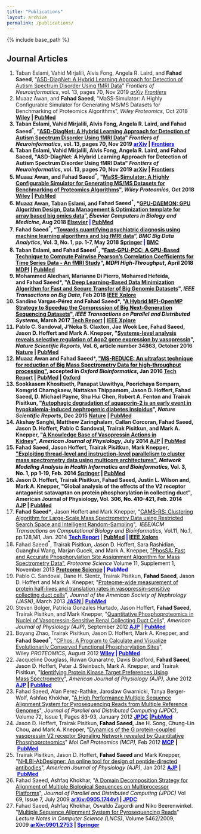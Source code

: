 ```yaml
---
title: "Publications"
layout: archive
permalink: /publications/
---
```


{% include base_path %}


## Journal Articles 
1. Taban Eslami, Vahid Mirjalili, Alvis Fong, Angela R. Laird, and **Fahad Saeed**, "<u>ASD-DiagNet: A Hybrid Learning Approach for Detection of Autism Spectrum Disorder Using fMRI Data</u>" *Frontiers of Neuroinformatics*, vol. 13, pages 70, Nov 2019 *[arXiv](https://arxiv.org/pdf/1904.07577.pdf)* *[Frontiers](https://www.frontiersin.org/articles/10.3389/fninf.2019.00070/full)* 
1. Muaaz Awan, and **Fahad Saeed**, "MaSS‐Simulator: A Highly Configurable Simulator for Generating MS/MS Datasets for Benchmarking of Proteomics Algorithms", *Wiley Proteomics*, Oct 2018 <b><a href="https://doi.org/10.1002/pmic.201800206" target="_blank">Wiley</a>&nbsp;| <a href="https://www.ncbi.nlm.nih.gov/pubmed/30216669" target="_blank">PubMed</a>
1. Taban Eslami, Vahid Mirjalili, Alvis Fong, Angela R. Laird, and <b>Fahad Saeed<sup>*</sup></b>, "<u>ASD-DiagNet: A Hybrid Learning Approach for Detection of Autism Spectrum Disorder Using fMRI Data</u></span>" <i>Frontiers of Neuroinformatics</i>, vol. 13, pages 70, Nov 2019 <span style="color:#0000ff"><b><a href="https://arxiv.org/pdf/1904.07577.pdf" rel="noopener noreferrer" style="color:#0000ff" target="_blank">arXiv</a></b></span> | <span style="color:#0000ff"><b><a href="https://www.frontiersin.org/articles/10.3389/fninf.2019.00070/full" rel="noopener noreferrer" style="color:#0000ff" target="_blank">Frontiers</a></b></span></span></li>
1. Taban Eslami, Vahid Mirjalili, Alvis Fong, Angela R. Laird, and Fahad Saeed, "ASD-DiagNet: A Hybrid Learning Approach for Detection of Autism Spectrum Disorder Using fMRI Data" <i>Frontiers of Neuroinformatics</i>, vol. 13, pages 70, Nov 2019 [arXiv](https://arxiv.org/pdf/1904.07577.pdf) | [Frontiers](https://www.frontiersin.org/articles/10.3389/fninf.2019.00070/full)
1. Muaaz Awan, and&nbsp;<b>Fahad Saeed<sup>*</sup></b>,&nbsp;"<u>MaSS‐Simulator: A Highly Configurable Simulator for Generating MS/MS Datasets for Benchmarking of Proteomics Algorithms</u>", <i>Wiley Proteomics, </i>Oct 2018 <b><a href="https://doi.org/10.1002/pmic.201800206" target="_blank">Wiley</a>&nbsp;| <a href="https://www.ncbi.nlm.nih.gov/pubmed/30216669" target="_blank">PubMed</a></b></font></li>
1. Muaaz Awan, Taban Eslami, and <b>Fahad Saeed<sup>*</sup></b>, “<span><u>GPU-DAEMON: GPU Algorithm Design,&nbsp;Data Management &amp; Optimization template for array based big omics data</u></span>”, <i>Elsevier Computers&nbsp;in Biology and Medicine</i>, Aug 2018 <font color="#0000ff"><b><a href="https://www.sciencedirect.com/science/article/pii/S001048251830235X">Elsevier</a></b> | <a href="https://www.ncbi.nlm.nih.gov/pubmed/30145436"><b>PubMed</b></a></font></font></li>
1. <b>Fahad Saeed<sup>*</sup></b>, “<span><u>Towards quantifying psychiatric diagnosis using machine learning algorithms and big fMRI data</u></span>”, <i>BMC Big Data Analytics</i>, Vol. 3, No. 1, pp. 1-7, May 2018 <font color="#0000ff"><b><a href="https://link.springer.com/article/10.1186/s41044-018-0033-0">Springer</a> </b>| <b><a href="https://bdataanalytics.biomedcentral.com/articles/10.1186/s41044-018-0033-0">BMC</a></b></font></font></li>
1. Taban Eslami,&nbsp;</font><font color="#000000">and&nbsp;<b style="line-height:16.6667px">Fahad Saee<span style="line-height:16.6667px;background-color:transparent">d<sup>*</sup></span></b>, "<span style="background-color:transparent;line-height:1.25"><u>Fast-GPU-PCC: A GPU-Based Technique to Compute Pairwise Pearson’s Correlation Coefficients for Time Series Data - An fMRI Study</u>",&nbsp;</span><span style="background-color:transparent;line-height:1.25"><i>MDPI High-Throughput</i>,</span></font><font color="#000000" style="background-color:transparent">&nbsp;April 2018&nbsp; <b><a href="http://www.mdpi.com/2571-5135/7/2/11/htm" target="_blank">MDPI</a>&nbsp;| <a href="https://www.ncbi.nlm.nih.gov/pubmed/29677161" target="_blank">PubMed</a></b></font></font></li>
1. Mohammed Aledhari, Marianne Di Pierro, Mohamed Hefeida, and&nbsp;<b>Fahad Saeed</b><b>*</b>, "<u>A Deep Learning-Based Data Minimization Algorithm for Fast and Secure Transfer of Big Genomic Datasets</u>", <i>IEEE Transactions on Big Data</i>, Feb 2018 <a href="http://ieeexplore.ieee.org/document/8290833/" target="_blank"><b>IEEE Xplore</b></a></font></li>
1. Sandino&nbsp;</font><span style="color:rgb(0,0,0)">Vargas-Pérez and&nbsp;<b>Fahad Saeed</b><b>*</b>, "<u>A Hybrid MPI-OpenMP Strategy to Speedup the Compression of Big Next-Generation Sequencing Datasets</u>", <font color="black"><i>IEEE Transactions on Parallel and Distributed Systems, </i>March 2017 <b><a href="http://scholarworks.wmich.edu/cgi/viewcontent.cgi?article=1006&amp;context=pcds_reports" target="_blank">Tech Report</a>&nbsp;| <a href="http://ieeexplore.ieee.org/document/7895161/" target="_blank">IEEE Xplore</a></b></font></span></font></li>
1. Pablo C. Sandoval, J’Neka S. Claxton, Jae Wook Lee, <b>Fahad Saeed</b>, Jason D. Hoffert and Mark A. Knepper, "<u>Systems-level analysis reveals selective regulation of Aqp2 gene expression by vasopressin</u>", <i>Nature Scientific Reports</i>, Vol. 6, article number 34863, October 2016 <b><a href="http://www.nature.com/articles/srep34863" target="_blank">Nature</a>&nbsp;| <a href="https://www.ncbi.nlm.nih.gov/pubmed/27725713" target="_blank">PubMed</a></b></font></li>
1. Muaaz Awan and <b>Fahad Saeed</b><b>*</b>, </font><u style="color:rgb(0,0,0)">"MS-REDUCE: An ultrafast technique for reduction of Big Mass Spectrometry Data for high-throughput processing"</u><font color="#000000">, accepted in&nbsp;</font><i style="color:rgb(0,0,0)">Oxford Bioinformatics</i><font color="#000000">, Jan 2016 </font><b><a href="http://scholarworks.wmich.edu/pcds_reports/4/" target="_blank">Tech Report</a>&nbsp;<font color="#000000">| <a href="http://www.ncbi.nlm.nih.gov/pubmed/26801958" target="_blank">PubMed</a> |&nbsp;<a href="https://bioinformatics.oxfordjournals.org/content/early/2016/01/21/bioinformatics.btw023.abstract" target="_blank">Oxford</a></font></b></font></li>
1. Sookkasem Khositseth, Panapat Uawithya, Poorichaya Somparn, Komgrid Charngkaew, Nattakan Thippamom, Jason D. Hoffert, <b>Fahad Saeed</b>, D. Michael Payne, Shu Hui Chen, Robert A. Fenton and Trairak Pisitkun, "<u>Autophagic degradation of aquaporin-2 is an early event in hypokalemia-induced nephrogenic diabetes insipidus</u>", <i>Nature Scientific Reports</i>, Dec 2015 <b><a href="http://www.nature.com/articles/srep18311" target="_blank">Nature</a>&nbsp;| <a href="http://www.ncbi.nlm.nih.gov/pubmed/26674602" target="_blank">PubMed</a></b></font></li>
1. Akshay Sanghi, Matthew Zaringhalam, Callan Corcoran, <b>Fahad Saeed</b>, Jason D. Hoffert, Pablo C Sandoval, Trairak Pisitkun, and Mark A. Knepper, "<u>A Knowledge Base of Vasopressin Actions in Kidney</u>",&nbsp;</font><span style="color:rgb(0,0,0);line-height:1.25;background-color:transparent"><i>American Journal of Physiology</i>, July 2014 </span><span style="line-height:1.25;background-color:transparent"><b><a href="http://ajprenal.physiology.org/content/early/2014/07/15/ajprenal.00012.2014" target="_blank">AJP</a>&nbsp;| <a href="http://www.ncbi.nlm.nih.gov/pubmed/25056354" target="_blank">PubMed</a></b></span></font></li>
1. **Fahad Saeed**, Jason Hoffert, Trairak Pisitkun, Mark Knepper, <u>"Exploiting thread-level and instruction-level parallelism to cluster mass spectrometry data using multicore architectures"</u>,&nbsp;</font></font><font color="#000000" style="line-height:1.25;background-color:transparent"><i>Network Modeling Analysis in Health Informatics and Bioinformatics, </i>Vol. 3, No. 1, pp 1-19, Feb. 2014 <b><a href="http://link.springer.com/article/10.1007/s13721-014-0054-1" target="_blank">Springer</a>&nbsp;| <a href="http://www.ncbi.nlm.nih.gov/pubmed/25045604" target="_blank">PubMed</a></b></font></font></li>
1. Jason D. Hoffert, Trairak Pisitkun, **Fahad Saeed**, Justin L. Wilson and, Mark A. Knepper, "Global analysis of the effects of the V2 receptor antagonist satavaptan on protein phosphorylation in collecting duct", American Journal of Physiology</i><font color="#000000">, Vol. 306, No. 410-421,&nbsp;Feb. 2014 </font><b><a href="http://ajprenal.physiology.org/content/306/4/410" target="_blank">AJP</a>&nbsp;| <a href="http://www.ncbi.nlm.nih.gov/pubmed/24259510" target="_blank">PubMed</a></b><font color="#000000">&nbsp;</font></span></font></li>
1. Fahad Saeed*</b><font color="#000000">, Jason Hoffert and Mark Knepper, "</font><u style="color:rgb(0,0,0)">CAMS-RS: Clustering Algorithm for Large-Scale Mass Spectrometry Data using Restricted Search Space and Intelligent Random-Sampling</u><font color="#000000">",&nbsp;</font><font color="#000000"><i style="line-height:normal"><i>&nbsp;IEEE/ACM Transactions on&nbsp;</i>Computational Biology and Bioinformatics,</i><span style="line-height:normal">&nbsp;Vol.11, No.1, pp.128,141, Jan. 2014</span><span style="line-height:normal">&nbsp;</span></font><font color="#0000ff" style="font-weight:bold"><a href="https://sites.google.com/site/drfahadsaeed/Tech_Report_CAMS_RS.pdf?attredirects=0" target="_blank"><font color="#0000ff">Tech Report</font></a>&nbsp;</font><font color="#000000">|</font><font color="#0000ff" style="font-weight:bold"> <font color="#0000ff"><a href="http://www.ncbi.nlm.nih.gov/pubmed/24277952" target="_blank">PubMed</a>&nbsp;| <a href="http://ieeexplore.ieee.org/xpl/articleDetails.jsp?arnumber=6674297" target="_blank">IEEE Xplore</a></font></font></font></li>
1. Fahad Saeed</b><b style="color:rgb(0,0,0);text-align:justify"><sup>*</sup></b><font color="#000000">, Trairak Pisitkun, Jason D. Hoffert, Sara Rashidian, Guanghui Wang, Marjan Gucek, and Mark A. Knepper, </font><u style="color:rgb(0,0,0)">"PhosSA: Fast and Accurate Phosphorylation Site Assignment Algorithm for Mass Spectrometry Data"</u><font color="#000000">, </font><i style="color:rgb(0,0,0)">Proteome Science&nbsp;</i><font color="#000000">Volume 11, Supplement 1, November 2013&nbsp;</font><b><font color="#0000ff"><a href="http://www.proteomesci.com/content/11/S1/S14/abstract" target="_blank">Proteome Science</a>&nbsp;| PubMed</font></b></font></li>
1. Pablo C. Sandoval, Dane H. Slentz, Trairak Pisitkun, </font><b style="color:rgb(0,0,0)">Fahad Saeed</b><font color="#000000">, Jason D. Hoffert and Mark A. Knepper, "</font><u style="color:rgb(0,0,0)">Proteome-wide measurement of protein half-lives and translation rates in vasopressin-sensitive collecting duct cells</u><font color="#000000">", </font><i style="color:rgb(0,0,0)">Journal of the American Society of Nephrology (JASN)</i><font color="#000000">, March 2013 </font><a href="http://jasn.asnjournals.org/content/early/2013/09/11/ASN.2013030279.abstract" target="_blank"><b><font color="#0000ff">JASN </font></b></a><font color="#000000">|&nbsp;</font><a href="http://www.ncbi.nlm.nih.gov/pubmed/24029424" target="_blank"><b><font color="#0000ff">PubMed</font></b></a></font></li>
1. Steven Bolger, Patricia Gonzales Hurtado, Jason Hoffert, <b>Fahad Saeed</b>, Trairak Pisitkun, and Mark Knepper, "<u>Quantitative Phosphoproteomics in Nuclei of Vasopressin-Sensitive Renal Collecting Duct Cells</u>",&nbsp;</font><i style="text-align:justify;color:rgb(0,0,0)">American Journal of Physiology (AJP)</i><font style="text-align:justify"><font color="#000000">, September 2012&nbsp;</font><a href="http://ajpcell.physiology.org/content/early/2012/09/12/ajpcell.00260.2012.abstract" target="_blank"><font color="#0000ff"><b>AJP</b></font></a><font color="#000000">&nbsp;|&nbsp;</font><a href="http://www.ncbi.nlm.nih.gov/pubmed/22992673" target="_blank"><font color="#0000ff"><b>PubMed</b></font></a></font></font></li>
1. Boyang Zhao, Trairak Pisitkun, Jason D. Hoffert, Mark A. Knepper, and <b>Fahad Saeed<sup>*</sup></b>, "<u>CPhos: A Program&nbsp;to Calculate and Visualize Evolutionarily Conserved Functional Phosphorylation Sites</u>", Wiley&nbsp;<i>PROTEOMICS,</i>&nbsp;</span><span style="color:rgb(0,0,0)">August 2012</span><font color="#0000ff"><b>&nbsp;<font color="#0000ff"><a href="http://onlinelibrary.wiley.com/doi/10.1002/pmic.201200189/abstract" target="_blank"><font color="#0000ff">Wiley</font></a>&nbsp;| <a href="http://www.ncbi.nlm.nih.gov/pubmed/23001821" target="_blank"><font color="#0000ff">PubMed</font></a></font></b></font></font></li>
1. Jacqueline Douglass, Ruwan Gunaratne, Davis Bradford, </font><b style="color:rgb(0,0,0)">Fahad Saeed</b><font color="#000000">, Jason D. Hoffert, Peter J. Steinbach,&nbsp;Mark A. Knepper, and Trairak Pisitkun, "</font><u style="color:rgb(0,0,0)">Identifying Protein Kinase Target Preferences Using Mass&nbsp;Spectrometry</u><font color="#000000">", </font><i style="color:rgb(0,0,0)">American Journal of Physiology (AJP)</i><font color="#000000">, June 2012 </font><b><a href="http://ajpcell.physiology.org/content/early/2012/06/20/ajpcell.00166.2012.abstract" target="_blank"><font color="#0000ff">AJP</font></a><font color="#000000">&nbsp;| </font><u><a href="http://www.ncbi.nlm.nih.gov/pubmed/22723110" target="_blank"><font color="#0000ff">PubMed</font></a></u></b></font></li>
1. Fahad Saeed</b><font color="#000000">, Alan Perez-Rathke, Jaroslaw Gwarnicki, Tanya Berger-Wolf, Ashfaq Khokhar, "</font><u style="color:rgb(0,0,0)">A High Performance Multiple Sequence Alignment System for Pyrosequencing Reads from Multiple Reference Genomes</u><font color="#000000">", </font><i style="color:rgb(0,0,0)">Journal of Parallel and Distributed Computing (JPDC)</i><font color="#000000">, Volume 72, Issue 1, Pages 83-93,&nbsp;</font><font color="#000000">January 2012&nbsp;</font><b><font color="#0000ff"><a href="http://www.sciencedirect.com/science/article/pii/S0743731511001584" target="_blank"><font color="#0000ff">JPDC</font></a>&nbsp;</font><font color="#000000">|</font><a href="http://www.ncbi.nlm.nih.gov/pmc/articles/PMC3486434/" target="_blank"><font color="#0000ff">PubMed</font></a></b></font></li>
1. Jason D. Hoffert, Trairak Pisitkun,&nbsp;</font><b style="color:rgb(0,0,0)">Fahad Saeed</b><font color="#000000">, Jae H. Song, Chung-Lin Chou, and Mark A. Knepper,
     "</font><u style="color:rgb(0,0,0)">Dynamics of the G protein-coupled vasopressin V2 receptor Signaling Network revealed by Quantitative Phosphoproteomics</u><font color="#000000">" </font><i style="color:rgb(0,0,0)">Mol Cell
     Proteomics (MCP),</i><font color="#000000"> Feb 2012&nbsp;</font><a href="http://www.mcponline.org/content/early/2011/12/05/mcp.M111.014613.abstract" target="_blank"><b><font color="#0000ff">MCP</font></b></a><font color="#000000">&nbsp;</font><b style="color:rgb(0,0,0)">|</b><font color="#000000">&nbsp;</font><a href="http://www.ncbi.nlm.nih.gov/pubmed/22108457" target="_blank"><b><font color="#0000ff">PubMed</font></b></a></font></li>
1. Trairak Pisitkun, Jason D. Hoffert,&nbsp;</font><b style="color:rgb(0,0,0)">Fahad Saeed</b><font color="#000000">&nbsp;and Mark Knepper, "</font><u style="color:rgb(0,0,0)">NHLBI-AbDesigner: An online tool
     for design of peptide-directed antibodies</u><font color="#000000">", </font><i style="color:rgb(0,0,0)">American Journal of
     Physiology (AJP)</i><font color="#000000">, Jan 2012&nbsp;</font><b><a href="http://ajpcell.physiology.org/content/early/2011/09/22/ajpcell.00325.2011.abstract" target="_blank"><font color="#0000ff">AJP</font></a></b><font color="#000000">&nbsp;</font><b style="color:rgb(0,0,0)">|</b><font color="#000000">&nbsp;</font><b><a href="http://www.ncbi.nlm.nih.gov/pubmed/21956165" target="_blank"><font color="#0000ff">PubMed</font></a></b></font></li>
1. Fahad Saeed</b><font color="#000000">, Ashfaq Khokhar, "</font><u style="color:rgb(0,0,0)">A Domain Decomposition Strategy for Alignment of Multiple Biological Sequences on Multiprocessor Platforms</u><font color="#000000">", </font><i style="color:rgb(0,0,0)">Journal of Parallel and Distributed
     Computing (JPDC)</i><font color="#000000"> Vol 69, Issue 7, July 2009&nbsp;</font><b><a href="http://arxiv.org/abs/0905.1744v1" target="_blank"><font color="#0000ff">arXiv:0905.1744v1</font></a><font color="#000000">&nbsp;|&nbsp;</font><a href="http://portal.acm.org/citation.cfm?id=1551190" target="_blank"><font color="#0000ff">JPDC</font></a></b></font></li>
1. Fahad Saeed</b><font color="#000000">, Ashfaq Khokhar, Osvaldo Zagordi and Niko Beerenwinkel. "</font><u style="color:rgb(0,0,0)">Multiple Sequence Alignment System for
     Pyrosequencing Reads</u><font color="#000000">" </font><i style="color:rgb(0,0,0)">Lecture Notes in Computer Science (LNCS)</i><font color="#000000">,
     Volume 5462/2009, 2009&nbsp;</font><b><a href="http://arxiv.org/abs/0901.2753" target="_blank"><font color="#0000ff">arXiv:0901.2753</font></a><font color="#000000">&nbsp;|&nbsp;</font><a href="http://www.springerlink.com/content/x14j0w4l20268010/" target="_blank"><font color="#0000ff">Springer</font></a><font color="#0000ff">&nbsp;&nbsp;</font></b></font></li>
